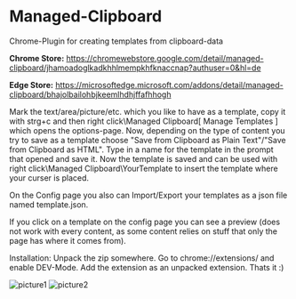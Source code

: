 # Managed-Clipboard
Chrome-Plugin for creating templates from clipboard-data

**Chrome Store:**
https://chromewebstore.google.com/detail/managed-clipboard/jhamoadoglkadkhhlmempkhfknaccnap?authuser=0&hl=de

**Edge Store:**
https://microsoftedge.microsoft.com/addons/detail/managed-clipboard/bhajolbailohbjkeemlhdhjffafhhogh


Mark the text/area/picture/etc. which you like to have as a template, copy it with strg+c and then right click\Managed Clipboard\[ Manage Templates ] which opens the options-page. 
Now, depending on the type of content you try to save as a template choose "Save from Clipboard as Plain Text"/"Save from Clipboard as HTML". 
Type in a name for the template in the prompt that opened and save it. 
Now the template is saved and can be used with right click\Managed Clipboard\YourTemplate to insert the template where your curser is placed.

On the Config page you also can Import/Export your templates as a json file named template.json. 

If you click on a template on the config page you can see a preview (does not work with every content, as some content relies on stuff that only the page has where it comes from).

Installation:
Unpack the zip somewhere. 
Go to chrome://extensions/ and enable DEV-Mode. Add the extension as an unpacked extension. 
Thats it :) 



![picture1](https://github.com/lyrics1988123/Managed-Clipboard/assets/35185804/14f0572b-8c14-4e4a-973d-c4fdd8580bdd)
![picture2](https://github.com/lyrics1988123/Managed-Clipboard/assets/35185804/660d9475-89a2-46dd-b6d7-f493096a04c2)
